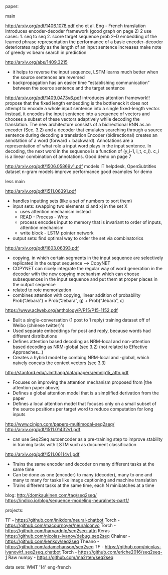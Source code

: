 
paper:

main

http://arxiv.org/pdf/1406.1078.pdf
cho et al. Eng - French translation
Introduces encoder-decoder framework (good graph on page 2)
2 use cases: 1. seq to seq 2. score target sequence prob
2–D embedding of the learned phrase representation
the performance of a basic encoder–decoder deteriorates rapidly as the length of an input sentence increases
make note of greedy vs beam search in prediction


http://arxiv.org/abs/1409.3215
- it helps to reverse the input sequence, LSTM learns much better when the source sentences are reversed
- backpropagation has an easier time “establishing communication” between the source sentence and the target sentence



http://arxiv.org/pdf/1409.0473v6.pdf
introduces attention framework!!
propose that the fixed length embedding is the bottleneck 
it does not attempt to encode a whole input sentence into a single fixed-length vector.
Instead, it encodes the input sentence into a sequence of vectors and chooses a subset of these vectors adaptively while decoding the translation.
The new architecture consists of a bidirectional RNN as an encoder (Sec. 3.2) and a decoder that emulates searching through a source sentence during decoding a translation
Encoder (bidirectional) creates an annotation of a word (forward + backward). Annotations are a representation of what role a input word plays in the input sentence. 
In decoding, the next word in the sequence is a function of (y_i-1, i_t, c_i). c_i is a linear combination of annotations.
Good demo on page 7

http://arxiv.org/pdf/1506.05869v1.pdf
models IT helpdesk, OpenSubtitles dataset
n-gram models improve performance
good examples for demo


less main

http://arxiv.org/pdf/1511.06391.pdf
- handles inputting sets (like a set of numbers to sort them)
- input sets: swapping two elements xi and xj in the set X
	- uses attention mechanism instead
	- READ - Process - Write
	- process encodes input to memory that is invariant to order of inputs, attention mechanism
	- write block - LSTM pointer network
- output sets: find optimal way to order the set via combinatorics

http://arxiv.org/pdf/1603.06393.pdf
- copying, in which certain segments in the input sequence are selectively replicated in the output sequence --> CopyNET
- COPYNET can nicely integrate the regular way of word generation in the decoder with the new copying mechanism which can choose subsequences in the input sequence and put them at proper places in the output sequence
- related to rote memorization
- combines attention with copying, linear addition of probability
Prob(“Jebara”) = Prob(“Jebara”, g) + Prob(“Jebara”, c)

https://www.aclweb.org/anthology/P/P15/P15-1152.pdf
- Built a single-conversation (1 post to 1 reply) training dataset off of Weibo (chinese twitter)'s
- Used separate embeddings for post and reply, because words had different distributions
- Defines attention based decoding as NRM-local and non-attention based decoding as NRM-global (sec 3.2) (not related to Effective Approaches...)
- Creates a hybrid model by combing NRM-local and -global, which naively concats the context vectors (sec 3.3)

http://stanford.edu/~lmthang/data/papers/emnlp15_attn.pdf
- Focuses on improving the attention mechanism proposed from [the attention paper above]
- Defines a global attention model that is a simplified derivation from the paper
- Defines a local attention model that focuses only on a small subset of the source positions per target word to reduce computation for long inputs


http://www.cinjon.com/papers-multimodal-seq2seq/
http://arxiv.org/pdf/1511.01432v1.pdf 
- can use Seq2Seq autoencoder as a pre-training step to improve stability in training tasks with LSTM such as document classification

http://arxiv.org/pdf/1511.06114v1.pdf
- Trains the same encoder and decoder on many different tasks at the same time
- Can be done as one (encoder) to many (decoder), many to one and many to many for tasks like image captioning and machine translation
- Trains different tasks at the same time, each N minibatches at a time 


blog: 
http://domkaukinen.com/tag/seq2seq/
https://indico.io/blog/sequence-modeling-neuralnets-part1/


projects:
 
TF - https://github.com/inikdom/neural-chatbot
Torch - https://github.com/macournoyer/neuralconvo
Torch - https://github.com/harvardnlp/seq2seq-attn
Keras - https://github.com/nicolas-ivanov/debug_seq2seq
Chainer - https://github.com/kenkov/seq2seq
Theano - https://github.com/adamchanson/seq2seq
TF - https://github.com/nicolas-ivanov/tf_seq2seq_chatbot
Torch - https://github.com/eriche2016/seq2seq-1
Raw numpy - https://github.com/ma2rten/seq2seq


data sets:
WMT '14' eng-french

